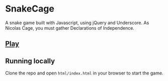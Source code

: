 # SnakeCage
A snake game built with Javascript, using jQuery and Underscore. As Nicolas Cage, you must gather Declarations of Independence.
## [Play](http://tomasbatalla.com/snakecage)
## Running locally
Clone the repo and open `html/index.html` in your browser to start the game.
